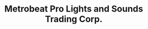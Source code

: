---
title: "Metrobeat Pro Lights and Sounds Trading Corp."
url: /manila/metrobeat-pro-lights-and-sounds-trading-corp/
shop: Eisenwaren
---